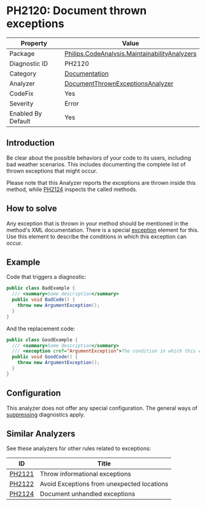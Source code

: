 # PH2120: Document thrown exceptions

| Property | Value  |
|--|--|
| Package | [Philips.CodeAnalysis.MaintainabilityAnalyzers](https://www.nuget.org/packages/Philips.CodeAnalysis.MaintainabilityAnalyzers) |
| Diagnostic ID | PH2120 |
| Category  | [Documentation](../Documentation.md) |
| Analyzer | [DocumentThrownExceptionsAnalyzer](https://github.com/philips-software/roslyn-analyzers/blob/master/Philips.CodeAnalysis.MaintainabilityAnalyzers/Documentation/DocumentThrownExceptionsAnalyzer.cs)
| CodeFix  | Yes |
| Severity | Error |
| Enabled By Default | Yes |

## Introduction

Be clear about the possible behaviors of your code to its users, including bad weather scenarios. This includes documenting the complete list of thrown exceptions that might occur.

Please note that this Analyzer reports the exceptions are thrown inside this method, while [PH2124](./PH2124.md) inspects the called methods.

## How to solve

Any exception that is thrown in your method should be mentioned in the method's XML documentation. There is a special [exception](https://learn.microsoft.com/en-us/dotnet/csharp/language-reference/xmldoc/recommended-tags#exception) element for this. Use this element to describe the conditions in which this exception can occur.

## Example

Code that triggers a diagnostic:
``` cs
public class BadExample {
  /// <summary>Some description</summary>
  public void BadCode() {
    throw new ArgumentException();
  }
}
```

And the replacement code:
``` cs
public class GoodExample {
  /// <summary>Some description</summary>
  /// <exception cref="ArgumentException">The condition in which this exception can occur</exception>
  public void GoodCode() {
    throw new ArgumentException();
  }
}
```

## Configuration

This analyzer does not offer any special configuration. The general ways of [suppressing](https://learn.microsoft.com/en-us/dotnet/fundamentals/code-analysis/suppress-warnings) diagnostics apply.

## Similar Analyzers

See these analyzers for other rules related to exceptions:

| ID | Title  |
|--|--|
| [PH2121](./PH2121.md) | Throw informational exceptions |
| [PH2122](./PH2122.md) | Avoid Exceptions from unexpected locations |
| [PH2124](./PH2124.md) | Document unhandled exceptions |
